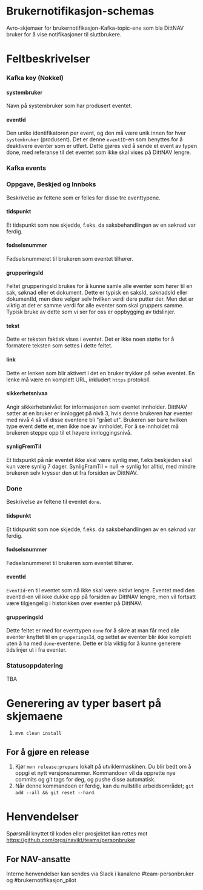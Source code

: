 
# Brukernotifikasjon-schemas

Avro-skjemaer for brukernotifikasjon-Kafka-topic-ene som bla DittNAV bruker for å vise notifikasjoner til sluttbrukere.

# Feltbeskrivelser

### Kafka key (Nokkel)

#### systembruker
Navn på systembruker som har produsert eventet.

#### eventId
Den unike identifikatoren per event, og den må være unik innen for hver `systembruker` (produsent). Det er denne `eventID`-en som benyttes for å deaktivere eventer som er utført. Dette gjøres ved å sende et event av typen done, med referanse til det eventet som ikke skal vises på DittNAV lengre.



### Kafka events
### Oppgave, Beskjed og Innboks
Beskrivelse av feltene som er felles for disse tre eventtypene.

#### tidspunkt
Et tidspunkt som noe skjedde, f.eks. da saksbehandlingen av en søknad var ferdig.

#### fodselsnummer
Fødselsnummeret til brukeren som eventet tilhører.

#### grupperingsId
Feltet grupperingsId brukes for å kunne samle alle eventer som hører til en sak, søknad eller et dokument. Dette er typisk en saksId, søknadsId eller dokumentId, men dere velger selv hvilken verdi dere putter der. Men det er viktig at det er samme verdi for alle eventer som skal gruppers samme. Typisk bruke av dette som vi ser for oss er oppbygging av tidslinjer.

#### tekst
Dette er teksten faktisk vises i eventet. Det er ikke noen støtte for å formatere teksten som settes i dette feltet.

#### link
Dette er lenken som blir aktivert i det en bruker trykker på selve eventet. En lenke må være en komplett URL, inkludert `https` protokoll.

#### sikkerhetsnivaa
Angir sikkerhetsnivået for informasjonen som eventet innholder.
DittNAV søtter at en bruker er innlogget på nivå 3, hvis denne brukeren har eventer med nivå 4 så vil disse eventene bli "grået ut". Brukeren ser bare hvilken type event dette er, men ikke noe av innholdet. For å se innholdet må brukeren steppe opp til et høyere innloggingsnivå.

#### synligFremTil
Et tidspunkt på når eventet ikke skal være synlig mer, f.eks beskjeden skal kun være synlig 7 dager. SynligFramTil = null -> synlig for alltid, med mindre brukeren selv krysser den ut fra forsiden av DittNAV.


### Done
Beskrivelse av feltene til eventet `done`.

#### tidspunkt
Et tidspunkt som noe skjedde, f.eks. da saksbehandlingen av en søknad var ferdig.

#### fodselsnummer
Fødselsnummeret til brukeren som eventet tilhører.

#### eventId
`EventId`-en til eventet som nå ikke skal være aktivt lengre. Eventet med den eventId-en vil ikke dukke opp på forsiden av DittNAV lengre, men vil fortsatt være tilgjengelig i historikken over eventer på DittNAV.

#### grupperingsId
Dette feltet er med for eventtypen `done` for å sikre at man får med alle eventer knyttet til en `grupperingsId`, og settet av eventer blir ikke komplett uten å ha med `done`-eventene. Dette er bla viktig for å kunne generere tidslinjer ut i fra eventer.



### Statusoppdatering
TBA

# Generering av typer basert på skjemaene

1. `mvn clean install`

## For å gjøre en release

1) Kjør `mvn release:prepare` lokalt på utviklermaskinen. Du blir bedt om å oppgi et nytt versjonsnummer.
   Kommandoen vil da opprette nye commits og git tags for deg, og pushe disse automatisk.
2) Når denne kommandoen er ferdig, kan du nullstille arbeidsområdet; `git add --all && git reset --hard`.

# Henvendelser

Spørsmål knyttet til koden eller prosjektet kan rettes mot https://github.com/orgs/navikt/teams/personbruker

## For NAV-ansatte

Interne henvendelser kan sendes via Slack i kanalene #team-personbruker og #brukernotifikasjon_pilot
